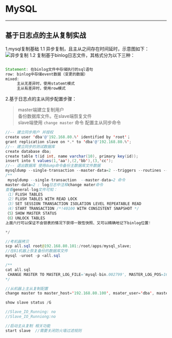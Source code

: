 # MySQL
----


## 基于日志点的主从复制实战 ##

1.mysql复制基础
1.1 异步复制，且主从之间存在时间延时，示意图如下：
![异步复制](https://i.imgur.com/6gZtMpd.jpg)
1.2 复制基于binlog日志文件，其格式分为以下三种：
``` java

Statement: 在binlog文件中存储执行的sql语句
row: binlog中存储event数据（变更的数据）
mixed:
	 主从无差异时，使用statemt模式
	 主从有差异时，使用row模式

```

2.基于日志点的主从同步配置步骤：
>master端建立复制用户  
>备份数据库文件。在slave端恢复文件  
>slave端使用 `change master` 命令 配置主从同步命令  

``` java
//-- 建立同步用户 并授权
create user 'dba'@'192.168.80.%' identified by 'root'；
grant replication slave on *.* to 'dba'@'192.168.80.%';
//-- 建立同步的测试数据库
create database dba;
create table t(id int, name varchar(10), primary key(id));
insert into t values(1,'aa'),(2,'bb'),(3,'cc');
//-- 退出数据库 使用dump命令备份主数据库文件数据
mysqldump --single-transaction --master-data=2 --triggers --routines --all-databases -uroot -p  > all.sql
/**
 mysqldump --single-transaction  --master-data=2 命令
master-data=2 : log日志中注释change mater命令
查看general-log文件可知：
（1）FLUSH TABLES
（2）FLUSH TABLES WITH READ LOCK
（3）SET SESSION TRANSACTION ISOLATION LEVEL REPEATABLE READ
（4）START TRANSACTION /*!40100 WITH CONSISTENT SNAPSHOT */
（5）SHOW MASTER STATUS
（6）UNLOCK TABLES
上面六行可以保证不会锁表的情况下获得一致性快照、又可以精确地记下binlog位置!

*/

//考机器拷贝
scp all.sql root@192.168.80.101:/root/apps/mysql_slave;
//在81机器上恢复备份的数据库文件
mysql -uroot -p <all.sql

/**
cat all.sql
 CHANGE MASTER TO MASTER_LOG_FILE='mysql-bin.002799', MASTER_LOG_POS=1687;
*/

//从机器上主从复制配置
change master to master_host='192.168.80.100', msater_user='dba', master_password='123456', msater_log_file='mysql-bin.002799', master_log_pos='1687';

show slave status /G

//Slave_IO_Running: no
//Slave_IO_Runniong:no

//启动主从复制 相关功能
start slave  //需要关闭防火墙过滤规则
```